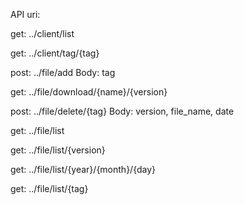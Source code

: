 API uri:

get: ../client/list

get: ../client/tag/{tag}

post: ../file/add Body: tag

get: ../file/download/{name}/{version}

post: ../file/delete/{tag} Body: version, file_name, date

get: ../file/list

get: ../file/list/{version}

get: ../file/list/{year}/{month}/{day}

get: ../file/list/{tag}




